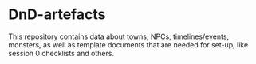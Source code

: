 # DnD-artefacts
This repository contains data about towns, NPCs, timelines/events, monsters, as well as template documents that are needed for set-up, like session 0 checklists and others.
